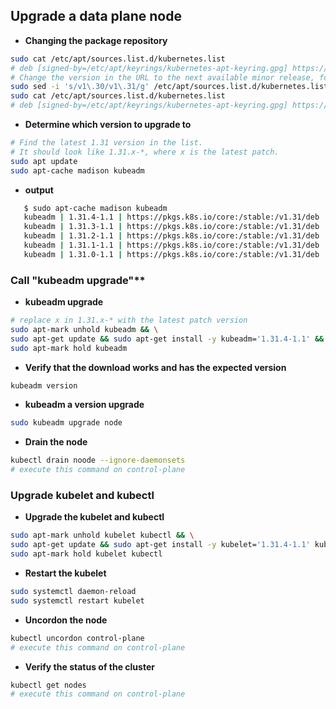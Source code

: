 ## Upgrade a data plane node
* **Changing the package repository**
```bash
sudo cat /etc/apt/sources.list.d/kubernetes.list
# deb [signed-by=/etc/apt/keyrings/kubernetes-apt-keyring.gpg] https://pkgs.k8s.io/core:/stable:/v1.31/deb/ /
# Change the version in the URL to the next available minor release, for example v1.31
sudo sed -i 's/v1\.30/v1\.31/g' /etc/apt/sources.list.d/kubernetes.list
sudo cat /etc/apt/sources.list.d/kubernetes.list
# deb [signed-by=/etc/apt/keyrings/kubernetes-apt-keyring.gpg] https://pkgs.k8s.io/core:/stable:/v1.32/deb/ /
```
* **Determine which version to upgrade to**
```bash
# Find the latest 1.31 version in the list.
# It should look like 1.31.x-*, where x is the latest patch.
sudo apt update
sudo apt-cache madison kubeadm
```
* **output**
```bash
   $ sudo apt-cache madison kubeadm
   kubeadm | 1.31.4-1.1 | https://pkgs.k8s.io/core:/stable:/v1.31/deb  Packages
   kubeadm | 1.31.3-1.1 | https://pkgs.k8s.io/core:/stable:/v1.31/deb  Packages
   kubeadm | 1.31.2-1.1 | https://pkgs.k8s.io/core:/stable:/v1.31/deb  Packages
   kubeadm | 1.31.1-1.1 | https://pkgs.k8s.io/core:/stable:/v1.31/deb  Packages
   kubeadm | 1.31.0-1.1 | https://pkgs.k8s.io/core:/stable:/v1.31/deb  Packages
```
### Call "kubeadm upgrade"**
* **kubeadm upgrade**
```bash
# replace x in 1.31.x-* with the latest patch version
sudo apt-mark unhold kubeadm && \
sudo apt-get update && sudo apt-get install -y kubeadm='1.31.4-1.1' && \
sudo apt-mark hold kubeadm
```
  * **Verify that the download works and has the expected version**
  ```bash
  kubeadm version
  ```
* **kubeadm a version upgrade**
```bash
sudo kubeadm upgrade node
```
* **Drain the node**
```bash
kubectl drain noode --ignore-daemonsets
# execute this command on control-plane
```
### Upgrade kubelet and kubectl

* **Upgrade the kubelet and kubectl**
```bash
sudo apt-mark unhold kubelet kubectl && \
sudo apt-get update && sudo apt-get install -y kubelet='1.31.4-1.1' kubectl='1.31.4-1.1' && \
sudo apt-mark hold kubelet kubectl
```
* **Restart the kubelet**
```bash
sudo systemctl daemon-reload
sudo systemctl restart kubelet
```
* **Uncordon the node**
```bash
kubectl uncordon control-plane
# execute this command on control-plane
```
* **Verify the status of the cluster**
```bash
kubectl get nodes
# execute this command on control-plane
```


